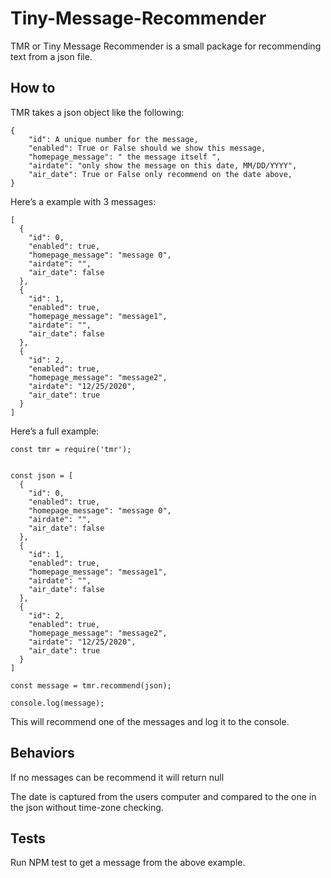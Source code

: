# Tiny-Message-Recommender
TMR or Tiny Message Recommender is a small package for recommending text from a json file.


## How to

TMR takes a json object like the following:
```
{
    "id": A unique number for the message,
    "enabled": True or False should we show this message,
    "homepage_message": " the message itself ",
    "airdate": "only show the message on this date, MM/DD/YYYY",
    "air_date": True or False only recommend on the date above,
}
```
Here’s a example with 3 messages:
```
[
  {
    "id": 0,
    "enabled": true,
    "homepage_message": "message 0",
    "airdate": "",
    "air_date": false
  },
  {
    "id": 1,
    "enabled": true,
    "homepage_message": "message1",
    "airdate": "",
    "air_date": false
  },
  {
    "id": 2,
    "enabled": true,
    "homepage_message": "message2",
    "airdate": "12/25/2020",
    "air_date": true
  }
]
```

Here’s a full example:
```
const tmr = require('tmr');


const json = [
  {
    "id": 0,
    "enabled": true,
    "homepage_message": "message 0",
    "airdate": "",
    "air_date": false
  },
  {
    "id": 1,
    "enabled": true,
    "homepage_message": "message1",
    "airdate": "",
    "air_date": false
  },
  {
    "id": 2,
    "enabled": true,
    "homepage_message": "message2",
    "airdate": "12/25/2020",
    "air_date": true
  }
]

const message = tmr.recommend(json);

console.log(message);
```
This will recommend one of the messages and log it to the console.

## Behaviors

If no messages can be recommend it will return null

The date is captured from the users computer and compared to the one in the json without time-zone checking.

## Tests
Run NPM test to get a message from the above example.

